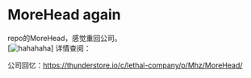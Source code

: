 # MoreHead again<br> 
repo的MoreHead，感觉重回公司。<br>
[![hahahaha]([https://upload.wikimedia.org/wikipedia/commons/1/19/Unity_Technologies_logo.svg](https://raw.githubusercontent.com/Masaicker/repo-MoreHead/refs/heads/main/Png/17129D62E71988503BFF63BB62B274F5.png))]
详情查阅：

公司回忆：https://thunderstore.io/c/lethal-company/p/Mhz/MoreHead/
